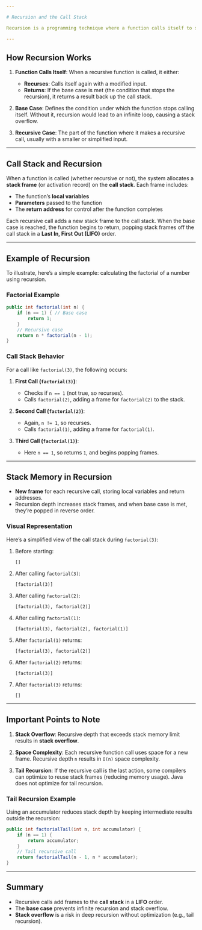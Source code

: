 ```yaml
---

# Recursion and the Call Stack

Recursion is a programming technique where a function calls itself to solve smaller instances of the same problem. Each recursive call creates a new instance of the function, which is pushed onto the **call stack**—a specialized stack memory used by the system to manage function calls. Understanding recursion’s interaction with stack memory is crucial for writing and optimizing recursive algorithms.

---
```


## How Recursion Works

1. **Function Calls Itself**: When a recursive function is called, it either:
   - **Recurses**: Calls itself again with a modified input.
   - **Returns**: If the base case is met (the condition that stops the recursion), it returns a result back up the call stack.

2. **Base Case**: Defines the condition under which the function stops calling itself. Without it, recursion would lead to an infinite loop, causing a stack overflow.

3. **Recursive Case**: The part of the function where it makes a recursive call, usually with a smaller or simplified input.

---

## Call Stack and Recursion

When a function is called (whether recursive or not), the system allocates a **stack frame** (or activation record) on the **call stack**. Each frame includes:
- The function’s **local variables**
- **Parameters** passed to the function
- The **return address** for control after the function completes

Each recursive call adds a new stack frame to the call stack. When the base case is reached, the function begins to return, popping stack frames off the call stack in a **Last In, First Out (LIFO)** order.

---

## Example of Recursion

To illustrate, here’s a simple example: calculating the factorial of a number using recursion.

### Factorial Example

```java
public int factorial(int n) {
    if (n == 1) { // Base case
        return 1;
    }
    // Recursive case
    return n * factorial(n - 1);
}
```

### Call Stack Behavior

For a call like `factorial(3)`, the following occurs:

1. **First Call (`factorial(3)`)**:
   - Checks if `n == 1` (not true, so recurses).
   - Calls `factorial(2)`, adding a frame for `factorial(2)` to the stack.

2. **Second Call (`factorial(2)`)**:
   - Again, `n != 1`, so recurses.
   - Calls `factorial(1)`, adding a frame for `factorial(1)`.

3. **Third Call (`factorial(1)`)**:
   - Here `n == 1`, so returns `1`, and begins popping frames.

---

## Stack Memory in Recursion

- **New frame** for each recursive call, storing local variables and return addresses.
- Recursion depth increases stack frames, and when base case is met, they’re popped in reverse order.

### Visual Representation

Here’s a simplified view of the call stack during `factorial(3)`:

1. Before starting:
   ```
   []
   ```

2. After calling `factorial(3)`:
   ```
   [factorial(3)]
   ```

3. After calling `factorial(2)`:
   ```
   [factorial(3), factorial(2)]
   ```

4. After calling `factorial(1)`:
   ```
   [factorial(3), factorial(2), factorial(1)]
   ```

5. After `factorial(1)` returns:
   ```
   [factorial(3), factorial(2)]
   ```

6. After `factorial(2)` returns:
   ```
   [factorial(3)]
   ```

7. After `factorial(3)` returns:
   ```
   []
   ```

---

## Important Points to Note

1. **Stack Overflow**: Recursive depth that exceeds stack memory limit results in **stack overflow**.
   
2. **Space Complexity**: Each recursive function call uses space for a new frame. Recursive depth `n` results in `O(n)` space complexity.

3. **Tail Recursion**: If the recursive call is the last action, some compilers can optimize to reuse stack frames (reducing memory usage). Java does not optimize for tail recursion.

### Tail Recursion Example

Using an accumulator reduces stack depth by keeping intermediate results outside the recursion:

```java
public int factorialTail(int n, int accumulator) {
    if (n == 1) {
        return accumulator;
    }
    // Tail recursive call
    return factorialTail(n - 1, n * accumulator);
}
```

---

## Summary

- Recursive calls add frames to the **call stack** in a **LIFO** order.
- The **base case** prevents infinite recursion and stack overflow.
- **Stack overflow** is a risk in deep recursion without optimization (e.g., tail recursion).

